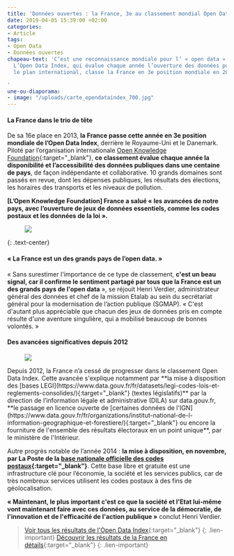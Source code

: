 ```yaml
---
title: 'Données ouvertes : la France, 3e au classement mondial Open Data Index'
date: 2019-04-05 15:39:00 +02:00
categories:
- Article
tags:
- Open Data
- Données ouvertes
chapeau-text: 'C’est une reconnaissance mondiale pour l’ « open data » à la française.
  L’Open Data Index, qui évalue chaque année l’ouverture des données publiques sur
  le plan international, classe la France en 3e position mondiale en 2014.

'
une-ou-diaporama:
- image: "/uploads/carte_opendataindex_700.jpg"
---
```


#### La France dans le trio de tête

De sa 16e place en 2013, **la France passe cette année en 3e position mondiale de l’Open Data Index**, derrière le Royaume-Uni et le Danemark. Piloté par l’organisation internationale [Open Knowledge Foundation](https://okfn.org/){:target="_blank"}, **ce classement évalue chaque année la disponibilité et l’accessibilité des données publiques dans une centaine de pays**, de façon indépendante et collaborative. 10 grands domaines sont passés en revue, dont les dépenses publiques, les résultats des élections, les horaires des transports et les niveaux de pollution.

**[L’Open Knowledge Foundation] France a salué « les avancées de notre pays, avec l’ouverture de jeux de données essentiels, comme les codes postaux et les données de la loi ».**

<figure class='image-right' style='width: 100%;'lenght: 60%;><img src="/uploads/classement_opendataindex.png"/></figure>
{: .text-center}

#### « La France est un des grands pays de l’open data. »

« Sans surestimer l'importance de ce type de classement, **c'est un beau signal, car il confirme le sentiment partagé par tous que la France est un des grands pays de l'open data** », se réjouit Henri Verdier, administrateur général des données et chef de la mission Etalab au sein du secrétariat général pour la modernisation de l’action publique (SGMAP). « C'est d'autant plus appréciable que chacun des jeux de données pris en compte résulte d'une aventure singulière, qui a mobilisé beaucoup de bonnes volontés. »

#### Des avancées significatives depuis 2012

<figure class='image-left' style='width: 40%; margin-right: 10px;'><img src="/uploads/capture_datagouv.png"/></figure> Depuis 2012, la France n’a cessé de progresser dans le classement Open Data Index. Cette avancée s'explique notamment par **la mise à disposition des [bases LEGI](https://www.data.gouv.fr/fr/datasets/legi-codes-lois-et-reglements-consolides/){:target="_blank"} (textes législatifs)** par la direction de l’information légale et administrative (DILA) sur data.gouv.fr, **le passage en licence ouverte de [certaines données de l'IGN](https://www.data.gouv.fr/fr/organizations/institut-national-de-l-information-geographique-et-forestiere/){:target="_blank"} ou encore la fourniture de l'ensemble des résultats électoraux en un point unique**, par le ministère de l'Intérieur.

Autre progrès notable de l’année 2014 : **la mise à disposition, en novembre, par La Poste de la [base nationale officielle des codes postaux](https://www.data.gouv.fr/fr/organizations/institut-national-de-l-information-geographique-et-forestiere/){:target="_blank"}**. Cette base libre et gratuite est une infrastructure clé pour l’économie, la société et les services publics, car de très nombreux services utilisent les codes postaux à des fins de géolocalisation.

**« Maintenant, le plus important c'est ce que la société et l'Etat lui-même vont maintenant faire avec ces données, au service de la démocratie, de l'innovation et de l'efficacité de l'action publique »** conclut Henri Verdier.

> [Voir tous les résultats de l'Open Data Index](https://index.okfn.org/){:target="_blank"}
{: .lien-important}
> [Découvrir les résultats de la France en détails](https://index.okfn.org/place/france/){:target="_blank"}
{: .lien-important}
